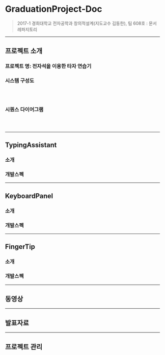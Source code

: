 # GraduationProject-Doc

> 2017-1 경희대학교 전자공학과 창의적설계(지도교수 김동한), 팀 608호 : 문서 레파지토리

***

## 프로젝트 소개

### 프로젝트 명: 전자석을 이용한 타자 연습기  

### 시스템 구성도  

![]()

<br/>

### 시퀀스 다이어그램  

![]()

<br/>

***

## TypingAssistant  

### 소개  


### 개발스펙  


***

## KeyboardPanel  

### 소개  


### 개발스펙  


***

## FingerTip

### 소개  


### 개발스펙  


***

## 동영상  

***

## 발표자료  

***

## 프로젝트 관리  

